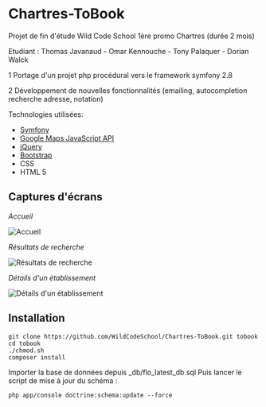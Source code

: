 # Chartres-ToBook

Projet de fin d'étude Wild Code School 1ère promo Chartres (durée 2 mois)

Etudiant : Thomas Javanaud - Omar Kennouche - Tony Palaquer - Dorian Walck

1 Portage d'un projet php procédural vers le framework symfony 2.8

2 Développement de nouvelles fonctionnalités (emailing, autocompletion recherche adresse, notation)

Technologies utilisées: 
- [Symfony](https://symfony.com/)
- [Google Maps JavaScript API](https://developers.google.com/maps/?hl=fr)
- [jQuery](https://jquery.com/)
- [Bootstrap](http://getbootstrap.com/)
- CSS
- HTML 5

## Captures d'écrans
*Accueil*

![Accueil](https://raw.githubusercontent.com/WildCodeSchool/Chartres-ToBook/master/screenshots/screenshot_Accueil_-_ToBook_-_20160907192942.png)

*Résultats de recherche*

![Résultats de recherche](https://raw.githubusercontent.com/WildCodeSchool/Chartres-ToBook/master/screenshots/screenshot_Rechercher_-_ToBook_-_20160907193007.png)

*Détails d'un établissement*

![Détails d'un établissement](https://raw.githubusercontent.com/WildCodeSchool/Chartres-ToBook/master/screenshots/screenshot_Club_House_-_HOTEL_CAPRICORNE_-_ToBook_-_20160907193023.png)

## Installation

    git clone https://github.com/WildCodeSchool/Chartres-ToBook.git tobook
    cd tobook
    ./chmod.sh
    composer install

Importer la base de données depuis _db/flo_latest_db.sql
Puis lancer le script de mise à jour du schéma :

    php app/console doctrine:schema:update --force
    
